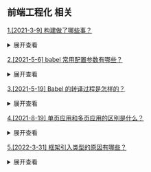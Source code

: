 ## 前端工程化 相关

[1.[2021-3-9] 构建做了哪些事？](https://github.com/HJY-xh/plantTrees/issues/39)

<details>
<summary>展开查看</summary>
<pre>

构建其实是工程化、自动化思想再前端开发中的体现，将一系列流程用代码去实现，让代码自动化地执行这一系列复杂地流程。构建为前端开发注入了更大的活力，解放生产力。
它具体做了以下这些：

-   代码转换：例如将 TypeScript 编译成 JavaScript，将 SCSS 编译成 CSS 等
-   文件优化：例如压缩 JavaScript、CSS、HTML 代码，压缩合并图片等
-   代码分割：例如提取多个页面的公共代码，提取首屏不需要执行的部分代码，让其异步加载
-   模块合并：在采用模块化的项目里会有很多个模块和文件，需要通过构建功能将模块分类合并成一个文件
-   自动刷新：监听本地源代码的变化，自动重新构建、刷新浏览器
-   代码校验：在代码被提交到仓库前需要校验代码是否符合规范，以及单元测试是否通过
-   自动发布：更新代码后，自动构建出线上发布代码并传输给发布系统

</pre>
</details>

[2.[2021-5-6] babel 常用配置参数有哪些？](https://github.com/HJY-xh/plantTrees/issues/217)

<details>
<summary>展开查看</summary>
<pre>

## 一、babel 的作用

babel 的作用 es678 装换成 es5，浏览器可以解析的语言。

你所需要的 babel 模块都是作为独立的 npm 包发布的，在 babel7 以后，都以[@babel](https://github.com/babel)开头。

## 二、babel 的模块以及作用

以下基于版本`7.14.0`。

    @babel/core//  babel的核心功能 转义新的语法，如箭头函数
    @babel/cli// 命令行工具，可以在本地运行babel
    @babel/preset-env// 预设，继承了一些基础的插件
    @babel/polyfill// babel/core 只转义新的语法，@babel/polyfill 解析新的api如map，以及浏览器不支持的原生功能，如fetch

## 三、其他

1. `.babelrc.json` 与`babel.config.json`的区别？

> 假如仅适用于项目的某个部分，建议使用 babelrc.json，其他使用 babel.config.json(官网推荐)。

1. babel 7x 与 babel8x。

babel 官网写的是升级到 babel7，看网上文章是写的升级到 babel8。babel-loader8 对应的是 babel-core7。babel7 到 babel8 用的是两套包。

</pre>
</details>

[3.[2021-5-19] Babel 的转译过程是怎样的？](https://github.com/HJY-xh/plantTrees/issues/253)

<details>
<summary>展开查看</summary>
<pre>

## 一、babel 的作用

babel 的作用 es678 装换成 es5，浏览器可以解析的语言。

你所需要的 babel 模块都是作为独立的 npm 包发布的，在 babel7 以后，都以[@babel](https://github.com/babel)开头。

## 二、babel 的模块以及作用

以下基于版本`7.14.0`。

    @babel/core//  babel的核心功能 转义新的语法，如箭头函数
    @babel/cli// 命令行工具，可以在本地运行babel
    @babel/preset-env// 预设，继承了一些基础的插件
    @babel/polyfill// babel/core 只转义新的语法，@babel/polyfill 解析新的api如map，以及浏览器不支持的原生功能，如fetch

## 三、其他

Babel 的转译过程分为三个阶段，具体为：

1. 解析 Parse：将代码解析生成抽象语法树（AST），即词法分析与语法分析的过程
2. 转换 Transform：对于 AST 进行变换等一系列操作，Babel 接受得到 AST 并通过 babel-traverse 对其进行遍历，在此过程中进行添加、更新及移除等操作
3. 生成 Generate：将变换后的 AST 再转换为 JS 代码，使用到的模块是 babel-generator

</pre>
</details>

[4.[2021-8-19] 单页应用和多页应用的区别是什么？](https://github.com/HJY-xh/plantTrees/issues/434)

<details>
<summary>展开查看</summary>
<pre>

-   单页面应用（SinglePage Web Application，SPA）：指的是使用单个 HTML 完成多个页面切换和功能的应用。这些应用只有一个 HTML 文件作为入口，一开始只需要加载一次 JS、CSS 等相关资源。使用 JS 完成页面布局和渲染。单页应用跳转，就是切换相关组件，仅刷新局部资源

-   多页应用（Multi Page Application）：指的是有多个独立页面的应用，每个页面必须重复加载 JS、CSS 等相关资源。多页应用跳转，需要整页资源刷新

![](https://i.loli.net/2021/08/19/kQz7V8ie32tgr1B.png)

![](https://i.loli.net/2021/08/19/fAbznPHjWU5VKwh.png)

</pre>
</details>

[5.[2022-3-31] 框架引入类型的原因有哪些？](https://github.com/HJY-xh/plantTrees/issues/550)

<details>
<summary>展开查看</summary>
<pre>

-   类型系统带来了更方便的提示
-   类型系统让代码更健壮

</pre>
</details>
